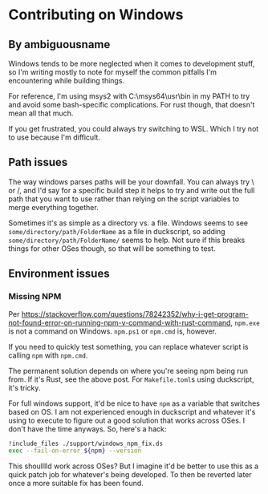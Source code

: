 # Contributing on Windows
## By ambiguousname
Windows tends to be more neglected when it comes to development stuff, so I'm writing mostly to note for myself the common pitfalls I'm encountering while building things.

For reference, I'm using msys2 with C:\msys64\usr\bin in my PATH to try and avoid some bash-specific complications. For rust though, that doesn't mean all that much.

If you get frustrated, you could always try switching to WSL. Which I try not to use because I'm difficult.

## Path issues
The way windows parses paths will be your downfall. You can always try \\ or /, and I'd say for a specific build step it helps to try and write out the full path that you want to use rather than relying on the script variables to merge everything together.

Sometimes it's as simple as a directory vs. a file. Windows seems to see `some/directory/path/FolderName` as a file in duckscript, so adding `some/directory/path/FolderName/` seems to help. Not sure if this breaks things for other OSes though, so that will be something to test.

## Environment issues
### Missing NPM
Per https://stackoverflow.com/questions/78242352/why-i-get-program-not-found-error-on-running-npm-v-command-with-rust-command, `npm.exe` is not a command on Windows. `npm.ps1` or `npm.cmd` is, however.

If you need to quickly test something, you can replace whatever script is calling `npm` with `npm.cmd`. 

The permanent solution depends on where you're seeing npm being run from. If it's Rust, see the above post. For `Makefile.toml`s using duckscript, it's tricky.

For full windows support, it'd be nice to have `npm` as a variable that switches based on OS. I am not experienced enough in duckscript and whatever it's using to execute to figure out a good solution that works across OSes. I don't have the time anyways. So, here's a hack:

```sh
!include_files ./support/windows_npm_fix.ds
exec --fail-on-error ${npm} --version
```

This shoulllld work across OSes? But I imagine it'd be better to use this as a quick patch job for whatever's being developed. To then be reverted later once a more suitable fix has been found.